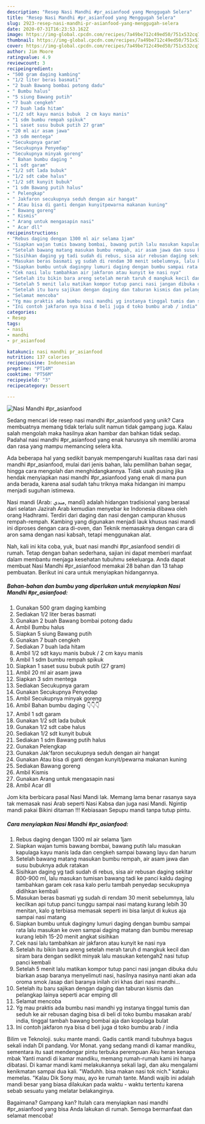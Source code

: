```yaml
---
description: "Resep Nasi Mandhi #pr_asianfood yang Menggugah Selera"
title: "Resep Nasi Mandhi #pr_asianfood yang Menggugah Selera"
slug: 2923-resep-nasi-mandhi-pr-asianfood-yang-menggugah-selera
date: 2020-07-31T16:23:53.162Z
image: https://img-global.cpcdn.com/recipes/7a49be712c49ed50/751x532cq70/nasi-mandhi-pr_asianfood-foto-resep-utama.jpg
thumbnail: https://img-global.cpcdn.com/recipes/7a49be712c49ed50/751x532cq70/nasi-mandhi-pr_asianfood-foto-resep-utama.jpg
cover: https://img-global.cpcdn.com/recipes/7a49be712c49ed50/751x532cq70/nasi-mandhi-pr_asianfood-foto-resep-utama.jpg
author: Jim Moore
ratingvalue: 4.9
reviewcount: 3
recipeingredient:
- "500 gram daging kambing"
- "1/2 liter beras basmati"
- "2 buah Bawang bombai potong dadu"
- " Bumbu halus"
- "5 siung Bawang putih"
- "7 buah cengkeh"
- "7 buah lada hitam"
- "1/2 sdt kayu manis bubuk  2 cm kayu manis"
- "1 sdm bumbu rempah spikuk"
- "1 saset susu bubuk putih 27 gram"
- "20 ml air asam jawa"
- "3 sdm mentega"
- "Secukupnya garam"
- "Secukupnya Penyedap"
- "Secukupnya minyak goreng"
- " Bahan bumbu daging "
- "1 sdt garam"
- "1/2 sdt lada bubuk"
- "1/2 sdt cabe halus"
- "1/2 sdt kunyit bubuk"
- "1 sdm Bawang putih halus"
- " Pelengkap"
- " Jakfaron secukupnya seduh dengan air hangat"
- " Atau bisa di ganti dengan kunyitpewarna makanan kuning"
- " Bawang goreng"
- " Kismis"
- " Arang untuk mengasapin nasi"
- " Acar dll"
recipeinstructions:
- "Rebus daging dengan 1300 ml air selama 1jam"
- "Siapkan wajan tumis bawang bombai, bawang putih lalu masukan kapulaga kayu manis lada dan cengkeh sampai bawang layu dan harum"
- "Setelah bawang matang masukan bumbu rempah, air asam jawa dan susu bubuknya aduk ratakan"
- "Sisihkan daging yg tadi sudah di rebus, sisa air rebusan daging sekitar 800-900 ml, lalu masukan tumisan bawang tadi ke panci kaldu daging tambahkan garam cek rasa kalo perlu tambah penyedap secukupnya didihkan kembali"
- "Masukan beras basmati yg sudah di rendam 30 menit sebelumnya, lalu kecilkan api tutup panci tunggu sampai nasi matang kurang lebih 30 menitan, kalo g terbiasa memasak seperti ini bisa lanjut di kukus aja sampai nasi matang"
- "Siapkan bumbu untuk dagingny lumuri daging dengan bumbu sampai rata lalu masukan ke oven sampai daging matang dan bumbu meresap kurang lebih 15-20 menit angkat sisihkan"
- "Cek nasi lalu tambahkan air jakfaron atau kunyit ke nasi nya"
- "Setelah itu bikin bara areng setelah merah taruh d mangkuk kecil dan siram bara dengan sedikit minyak lalu masukan ketengah2 nasi tutup panci kembali"
- "Setelah 5 menit lalu matikan kompor tutup panci nasi jangan dibuka dulu biarkan asap baranya menyelimuti nasi, hasilnya nasinya nanti akan ada oroma smok /asap dari baranya inilah ciri khas dari nasi mandhi..."
- "Setelah itu baru sajikan dengan daging dan taburan kismis dan pelangkap lainya seperti acar emping dll"
- "Selamat mencoba"
- "Yg mau praktis ada bumbu nasi mandhi yg instanya tinggal tumis dan seduh ke air rebusan daging bisa di beli di toko bumbu masakan arab/ india, tinggal tambah bawang bombai aja dan kopolaga bulat"
- "Ini contoh jakfaron nya bisa d beli juga d toko bumbu arab / india"
categories:
- Resep
tags:
- nasi
- mandhi
- pr_asianfood

katakunci: nasi mandhi pr_asianfood 
nutrition: 137 calories
recipecuisine: Indonesian
preptime: "PT14M"
cooktime: "PT56M"
recipeyield: "3"
recipecategory: Dessert

---
```



![Nasi Mandhi #pr_asianfood](https://img-global.cpcdn.com/recipes/7a49be712c49ed50/751x532cq70/nasi-mandhi-pr_asianfood-foto-resep-utama.jpg)

Sedang mencari ide resep nasi mandhi #pr_asianfood yang unik? Cara membuatnya memang tidak terlalu sulit namun tidak gampang juga. Kalau salah mengolah maka hasilnya akan hambar dan bahkan tidak sedap. Padahal nasi mandhi #pr_asianfood yang enak harusnya sih memiliki aroma dan rasa yang mampu memancing selera kita.

Ada beberapa hal yang sedikit banyak mempengaruhi kualitas rasa dari nasi mandhi #pr_asianfood, mulai dari jenis bahan, lalu pemilihan bahan segar, hingga cara mengolah dan menghidangkannya. Tidak usah pusing jika hendak menyiapkan nasi mandhi #pr_asianfood yang enak di mana pun anda berada, karena asal sudah tahu triknya maka hidangan ini mampu menjadi suguhan istimewa.

Nasi mandi (Arab: مندي, mandī) adalah hidangan tradisional yang berasal dari selatan Jazirah Arab kemudian menyebar ke Indonesia dibawa oleh orang Hadhrami. Terdiri dari daging dan nasi dengan campuran khusus rempah-rempah. Kambing yang digunakan menjadi lauk khusus nasi mandi ini diproses dengan cara di-oven, dan Teknik memasaknya dengan cara di aron sama dengan nasi kabsah, tetapi menggunakan alat.


Nah, kali ini kita coba, yuk, buat nasi mandhi #pr_asianfood sendiri di rumah. Tetap dengan bahan sederhana, sajian ini dapat memberi manfaat dalam membantu menjaga kesehatan tubuhmu sekeluarga. Anda dapat membuat Nasi Mandhi #pr_asianfood memakai 28 bahan dan 13 tahap pembuatan. Berikut ini cara untuk menyiapkan hidangannya.

<!--inarticleads1-->

##### Bahan-bahan dan bumbu yang diperlukan untuk menyiapkan Nasi Mandhi #pr_asianfood:

1. Gunakan 500 gram daging kambing
1. Sediakan 1/2 liter beras basmati
1. Gunakan 2 buah Bawang bombai potong dadu
1. Ambil  Bumbu halus
1. Siapkan 5 siung Bawang putih
1. Gunakan 7 buah cengkeh
1. Sediakan 7 buah lada hitam
1. Ambil 1/2 sdt kayu manis bubuk / 2 cm kayu manis
1. Ambil 1 sdm bumbu rempah spikuk
1. Siapkan 1 saset susu bubuk putih (27 gram)
1. Ambil 20 ml air asam jawa
1. Siapkan 3 sdm mentega
1. Sediakan Secukupnya garam
1. Gunakan Secukupnya Penyedap
1. Ambil Secukupnya minyak goreng
1. Ambil  Bahan bumbu daging 👇👇👇
1. Ambil 1 sdt garam
1. Gunakan 1/2 sdt lada bubuk
1. Gunakan 1/2 sdt cabe halus
1. Sediakan 1/2 sdt kunyit bubuk
1. Sediakan 1 sdm Bawang putih halus
1. Gunakan  Pelengkap
1. Gunakan  Jak&#39;faron secukupnya seduh dengan air hangat
1. Gunakan  Atau bisa di ganti dengan kunyit/pewarna makanan kuning
1. Sediakan  Bawang goreng
1. Ambil  Kismis
1. Gunakan  Arang untuk mengasapin nasi
1. Ambil  Acar dll


Jom kita berbicara pasal Nasi Mandi lak. Memang lama benar rasanya saya tak memasak nasi Arab seperti Nasi Kabsa dan juga nasi Mandi. Ngintip mandi pakai Bikini ditaman !!! Kebiasaan Sepupu mandi tanpa tutup pintu. 

<!--inarticleads2-->

##### Cara menyiapkan Nasi Mandhi #pr_asianfood:

1. Rebus daging dengan 1300 ml air selama 1jam
1. Siapkan wajan tumis bawang bombai, bawang putih lalu masukan kapulaga kayu manis lada dan cengkeh sampai bawang layu dan harum
1. Setelah bawang matang masukan bumbu rempah, air asam jawa dan susu bubuknya aduk ratakan
1. Sisihkan daging yg tadi sudah di rebus, sisa air rebusan daging sekitar 800-900 ml, lalu masukan tumisan bawang tadi ke panci kaldu daging tambahkan garam cek rasa kalo perlu tambah penyedap secukupnya didihkan kembali
1. Masukan beras basmati yg sudah di rendam 30 menit sebelumnya, lalu kecilkan api tutup panci tunggu sampai nasi matang kurang lebih 30 menitan, kalo g terbiasa memasak seperti ini bisa lanjut di kukus aja sampai nasi matang
1. Siapkan bumbu untuk dagingny lumuri daging dengan bumbu sampai rata lalu masukan ke oven sampai daging matang dan bumbu meresap kurang lebih 15-20 menit angkat sisihkan
1. Cek nasi lalu tambahkan air jakfaron atau kunyit ke nasi nya
1. Setelah itu bikin bara areng setelah merah taruh d mangkuk kecil dan siram bara dengan sedikit minyak lalu masukan ketengah2 nasi tutup panci kembali
1. Setelah 5 menit lalu matikan kompor tutup panci nasi jangan dibuka dulu biarkan asap baranya menyelimuti nasi, hasilnya nasinya nanti akan ada oroma smok /asap dari baranya inilah ciri khas dari nasi mandhi...
1. Setelah itu baru sajikan dengan daging dan taburan kismis dan pelangkap lainya seperti acar emping dll
1. Selamat mencoba
1. Yg mau praktis ada bumbu nasi mandhi yg instanya tinggal tumis dan seduh ke air rebusan daging bisa di beli di toko bumbu masakan arab/ india, tinggal tambah bawang bombai aja dan kopolaga bulat
1. Ini contoh jakfaron nya bisa d beli juga d toko bumbu arab / india


Bilim ve Teknoloji. suku mante mandi. Gadis cantik mandi tubuhnya bagus sekali indah DI pandang. Vor Monat. yang sedang mandi di kamar mandiku, sementara itu saat mendengar pintu terbuka perempuan Aku heran kenapa mbak Yanti mandi di kamar mandiku, memang rumah-rumah kami ini hanya dibatasi. Di kamar mandi kami melakukannya sekali lagi, dan aku mengalami kenikmatan sampai dua kali. &#34;Waduhh. bisa makan nasi tok nich.&#34; kataku memelas. &#34;Kalau Dik Sony mau, ayo ke rumah tante. Mandi wajib ini adalah mandi besar yang biasa dilakukan pada waktu - waktu tertentu karena sebab sesuatu yang melatar belakanginya. 

Bagaimana? Gampang kan? Itulah cara menyiapkan nasi mandhi #pr_asianfood yang bisa Anda lakukan di rumah. Semoga bermanfaat dan selamat mencoba!
